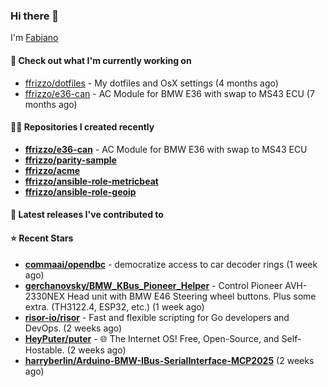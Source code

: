 ### Hi there 👋

I'm [Fabiano](https://ffrizzo.com)

#### 👷 Check out what I'm currently working on


- [ffrizzo/dotfiles](https://github.com/ffrizzo/dotfiles) - My dotfiles and OsX settings (4 months ago)
- [ffrizzo/e36-can](https://github.com/ffrizzo/e36-can) - AC Module for BMW E36 with swap to MS43 ECU (7 months ago)

#### 👨‍💻 Repositories I created recently
- **[ffrizzo/e36-can](https://github.com/ffrizzo/e36-can)** - AC Module for BMW E36 with swap to MS43 ECU
- **[ffrizzo/parity-sample](https://github.com/ffrizzo/parity-sample)**
- **[ffrizzo/acme](https://github.com/ffrizzo/acme)**
- **[ffrizzo/ansible-role-metricbeat](https://github.com/ffrizzo/ansible-role-metricbeat)**
- **[ffrizzo/ansible-role-geoip](https://github.com/ffrizzo/ansible-role-geoip)**

#### 🚀 Latest releases I've contributed to



#### ⭐ Recent Stars


- **[commaai/opendbc](https://github.com/commaai/opendbc)** - democratize access to car decoder rings (1 week ago)
- **[gerchanovsky/BMW_KBus_Pioneer_Helper](https://github.com/gerchanovsky/BMW_KBus_Pioneer_Helper)** - Control Pioneer AVH-2330NEX Head unit with BMW E46 Steering wheel buttons. Plus some extra. (TH3122.4, ESP32, etc.) (1 week ago)
- **[risor-io/risor](https://github.com/risor-io/risor)** - Fast and flexible scripting for Go developers and DevOps. (2 weeks ago)
- **[HeyPuter/puter](https://github.com/HeyPuter/puter)** - 🌐 The Internet OS! Free, Open-Source, and Self-Hostable. (2 weeks ago)
- **[harryberlin/Arduino-BMW-IBus-SerialInterface-MCP2025](https://github.com/harryberlin/Arduino-BMW-IBus-SerialInterface-MCP2025)** (2 weeks ago)

